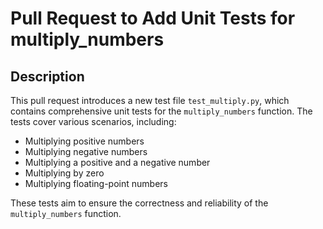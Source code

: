# Pull Request to Add Unit Tests for multiply_numbers

## Description
This pull request introduces a new test file `test_multiply.py`, which contains comprehensive unit tests for the `multiply_numbers` function. The tests cover various scenarios, including:

- Multiplying positive numbers
- Multiplying negative numbers
- Multiplying a positive and a negative number
- Multiplying by zero
- Multiplying floating-point numbers

These tests aim to ensure the correctness and reliability of the `multiply_numbers` function.